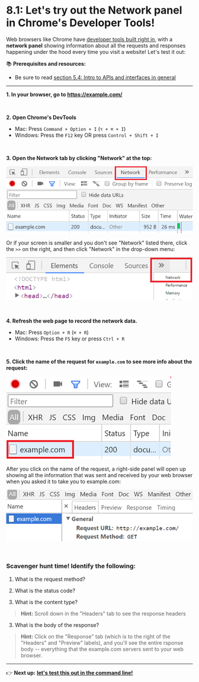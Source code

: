 # 8.1: Let's try out the Network panel in Chrome's Developer Tools!

Web browsers like Chrome have [developer tools built right in](https://developer.chrome.com/devtools), with a **network panel** showing information about all the requests and responses happening under the hood every time you visit a website! Let's test it out:

:books: **Prerequisites and resources:**
  - Be sure to read [section 5.4: Intro to APIs and interfaces in general](https://github.com/LearnTeachCode/intro-javascript-class/blob/master/week-5/5-4-intro-apis-background.md)

<hr/>

**1. In your browser, go to https://example.com/**

<br/>

**2. Open Chrome's DevTools**
  - Mac: Press `Command + Option + I` (`⌥ + ⌘ + I`)
  - Windows: Press the `F12` key OR press `Control + Shift + I`

<br/>

**3. Open the Network tab by clicking "Network" at the top:**

![Chrome Network panel](https://github.com/LearningNerd/intro-apis-workshop/blob/master/images/chrome-network-panel.png)

Or if your screen is smaller and you don't see "Network" listed there, click the `>>` on the right, and then click "Network" in the drop-down menu:

![Chrome Network panel from drop-down menu](https://github.com/LearningNerd/intro-apis-workshop/blob/master/images/chrome-network-panel2.png)

<br/>

**4. Refresh the web page to record the network data.**

  - Mac: Press `Option + R` (`⌘ + R`)
  - Windows: Press the `F5` key or press `Ctrl + R`

<br/>

**5. Click the name of the request for `example.com` to see more info about the request:**

![Example request in Chrome Network panel](https://github.com/LearningNerd/intro-apis-workshop/blob/master/images/chrome-network-panel-examplecom.png)

After you click on the name of the request, a right-side panel will open up showing all the information that was sent and received by your web browser when you asked it to take you to example.com:

![Response tab in Network panel](https://github.com/LearningNerd/intro-apis-workshop/blob/master/images/chrome-network-panel-response.png)

<br/>

### Scavenger hunt time! Identify the following:

  1. What is the request method?
  
  2. What is the status code?
  
  3. What is the content type?
  
  > **Hint:** Scroll down in the "Headers" tab to see the response headers
  
  3. What is the body of the response?
  
  > **Hint:** Click on the "Response" tab (which is to the right of the "Headers" and "Preview" labels), and you'll see the entire rsponse body -- everything that the example.com servers sent to your web browser.
  

<hr/>

:point_right: **Next up:** [**let's test this out in the command line!**](https://github.com/LearningNerd/intro-apis-workshop/blob/master/curl-intro.md)

